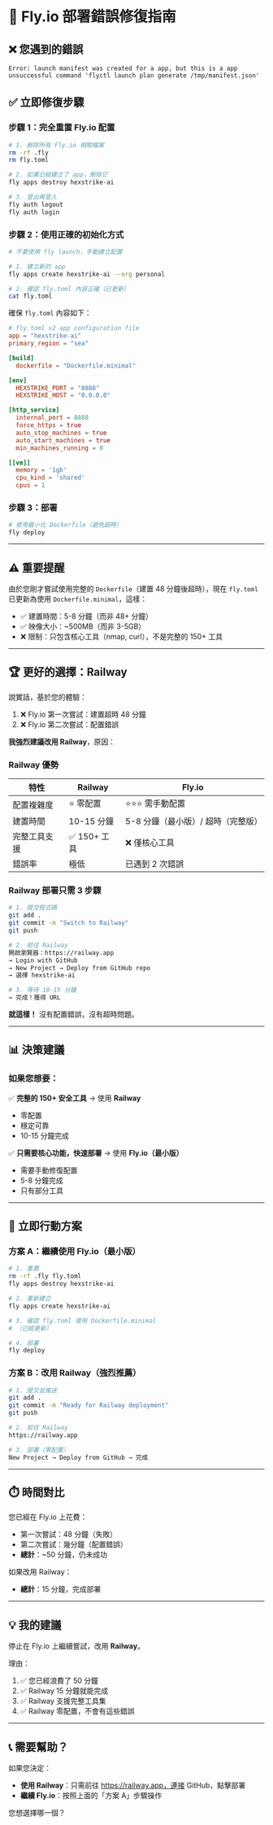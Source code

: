 # 🔧 Fly.io 部署錯誤修復指南

## ❌ 您遇到的錯誤

```
Error: launch manifest was created for a app, but this is a app
unsuccessful command 'flyctl launch plan generate /tmp/manifest.json'
```

## ✅ 立即修復步驟

### 步驟 1：完全重置 Fly.io 配置

```bash
# 1. 刪除所有 Fly.io 相關檔案
rm -rf .fly
rm fly.toml

# 2. 如果已經建立了 app，刪除它
fly apps destroy hexstrike-ai

# 3. 登出再登入
fly auth logout
fly auth login
```

### 步驟 2：使用正確的初始化方式

```bash
# 不要使用 fly launch，手動建立配置

# 1. 建立新的 app
fly apps create hexstrike-ai --org personal

# 2. 確認 fly.toml 內容正確（已更新）
cat fly.toml
```

確保 `fly.toml` 內容如下：

```toml
# fly.toml v2 app configuration file
app = "hexstrike-ai"
primary_region = "sea"

[build]
  dockerfile = "Dockerfile.minimal"

[env]
  HEXSTRIKE_PORT = "8888"
  HEXSTRIKE_HOST = "0.0.0.0"

[http_service]
  internal_port = 8888
  force_https = true
  auto_stop_machines = true
  auto_start_machines = true
  min_machines_running = 0

[[vm]]
  memory = '1gb'
  cpu_kind = 'shared'
  cpus = 1
```

### 步驟 3：部署

```bash
# 使用最小化 Dockerfile（避免超時）
fly deploy
```

---

## ⚠️ 重要提醒

由於您剛才嘗試使用完整的 `Dockerfile`（建置 48 分鐘後超時），現在 `fly.toml` 已更新為使用 `Dockerfile.minimal`，這樣：

- ✅ 建置時間：5-8 分鐘（而非 48+ 分鐘）
- ✅ 映像大小：~500MB（而非 3-5GB）
- ❌ 限制：只包含核心工具（nmap, curl），不是完整的 150+ 工具

---

## 🏆 更好的選擇：Railway

說實話，基於您的體驗：

1. ❌ Fly.io 第一次嘗試：建置超時 48 分鐘
2. ❌ Fly.io 第二次嘗試：配置錯誤

**我強烈建議改用 Railway**，原因：

### Railway 優勢

| 特性 | Railway | Fly.io |
|------|---------|--------|
| 配置複雜度 | ⭐ 零配置 | ⭐⭐⭐ 需手動配置 |
| 建置時間 | 10-15 分鐘 | 5-8 分鐘（最小版）/ 超時（完整版） |
| 完整工具支援 | ✅ 150+ 工具 | ❌ 僅核心工具 |
| 錯誤率 | 極低 | 已遇到 2 次錯誤 |

### Railway 部署只需 3 步驟

```bash
# 1. 提交程式碼
git add .
git commit -m "Switch to Railway"
git push

# 2. 前往 Railway
開啟瀏覽器：https://railway.app
→ Login with GitHub
→ New Project → Deploy from GitHub repo
→ 選擇 hexstrike-ai

# 3. 等待 10-15 分鐘
→ 完成！獲得 URL
```

**就這樣！** 沒有配置錯誤，沒有超時問題。

---

## 📊 決策建議

### 如果您想要：

✅ **完整的 150+ 安全工具** → 使用 **Railway**
- 零配置
- 穩定可靠
- 10-15 分鐘完成

✅ **只需要核心功能，快速部署** → 使用 **Fly.io（最小版）**
- 需要手動修復配置
- 5-8 分鐘完成
- 只有部分工具

---

## 🚀 立即行動方案

### 方案 A：繼續使用 Fly.io（最小版）

```bash
# 1. 重置
rm -rf .fly fly.toml
fly apps destroy hexstrike-ai

# 2. 重新建立
fly apps create hexstrike-ai

# 3. 確認 fly.toml 使用 Dockerfile.minimal
# （已經更新）

# 4. 部署
fly deploy
```

### 方案 B：改用 Railway（強烈推薦）

```bash
# 1. 提交並推送
git add .
git commit -m "Ready for Railway deployment"
git push

# 2. 前往 Railway
https://railway.app

# 3. 部署（零配置）
New Project → Deploy from GitHub → 完成
```

---

## ⏱️ 時間對比

您已經在 Fly.io 上花費：
- 第一次嘗試：48 分鐘（失敗）
- 第二次嘗試：幾分鐘（配置錯誤）
- **總計**：~50 分鐘，仍未成功

如果改用 Railway：
- **總計**：15 分鐘，完成部署

---

## 💡 我的建議

停止在 Fly.io 上繼續嘗試，改用 **Railway**。

理由：
1. ✅ 您已經浪費了 50 分鐘
2. ✅ Railway 15 分鐘就能完成
3. ✅ Railway 支援完整工具集
4. ✅ Railway 零配置，不會有這些錯誤

---

## 📞 需要幫助？

如果您決定：
- **使用 Railway**：只需前往 https://railway.app，連接 GitHub，點擊部署
- **繼續 Fly.io**：按照上面的「方案 A」步驟操作

您想選擇哪一個？

